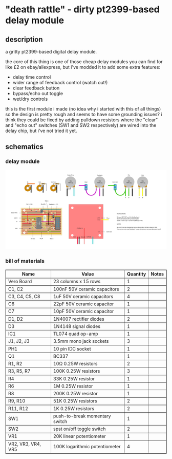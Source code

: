 # "death rattle" - dirty pt2399-based delay module

## description

a gritty pt2399-based digital delay module.

the core of this thing is one of those cheap delay modules you can find for like £2 on ebay/aliexpress, but i've modded it to add some extra features:
- delay time control
- wider range of feedback control (watch out!)
- clear feedback button
- bypass/echo out toggle
- wet/dry controls

this is the first module i made (no idea why i started with this of all things) so the design is pretty rough and seems to have some grounding issues? i think they could be fixed by adding pulldown resistors where the "clear" and "echo out" switches (SW1 and SW2 respectively) are wired into the delay chip, but i've not tried it yet.

## schematics

### delay module
!["death rattle" delay module schematic](./delay.png)

### bill of materials

<table cellspacing="0" border="1">
  <tr>
    <th>Name</th>
    <th>Value</th>
    <th>Quantity</th>
    <th>Notes</th>
  </tr>
  <tr>
    <td>Vero Board</td>
    <td>23 columns x 15 rows</td>
    <td>1</td>
    <td></td>
  </tr>
  <tr>
    <td>C1, C2</td>
    <td>100nF 50V ceramic capacitors</td>
    <td>2</td>
    <td></td>
  </tr>
  <tr>
    <td>C3, C4, C5, C8</td>
    <td>1uF 50V ceramic capacitors</td>
    <td>4</td>
    <td></td>
  </tr>
  <tr>
    <td>C6</td>
    <td>22pF 50V ceramic capacitor</td>
    <td>1</td>
    <td></td>
  </tr>
  <tr>
    <td>C7</td>
    <td>10pF 50V ceramic capacitor</td>
    <td>1</td>
    <td></td>
  </tr>
  <tr>
    <td>D1, D2</td>
    <td>1N4007 rectifier diodes</td>
    <td>2</td>
    <td></td>
  </tr>
  <tr>
    <td>D3</td>
    <td>1N4148 signal diodes</td>
    <td>1</td>
    <td></td>
  </tr>
  <tr>
    <td>IC1</td>
    <td>TL074 quad op-amp</td>
    <td>1</td>
    <td></td>
  </tr>
  <tr>
    <td>J1, J2, J3</td>
    <td>3.5mm mono jack sockets</td>
    <td>3</td>
    <td></td>
  </tr>
  <tr>
    <td>PH1</td>
    <td>10 pin IDC socket</td>
    <td>1</td>
    <td></td>
  </tr>
  <tr>
    <td>Q1</td>
    <td>BC337</td>
    <td>1</td>
    <td></td>
  </tr>
  <tr>
    <td>R1, R2</td>
    <td>10Ω 0.25W resistors</td>
    <td>2</td>
    <td></td>
  </tr>
  <tr>
    <td>R3, R5, R7</td>
    <td>100K 0.25W resistors</td>
    <td>3</td>
    <td></td>
  </tr>
  <tr>
    <td>R4</td>
    <td>33K 0.25W resistor</td>
    <td>1</td>
    <td></td>
  </tr>
  <tr>
    <td>R6</td>
    <td>1M 0.25W resistor</td>
    <td>1</td>
    <td></td>
  </tr>
  <tr>
    <td>R8</td>
    <td>200K 0.25W resistor</td>
    <td>1</td>
    <td></td>
  </tr>
  <tr>
    <td>R9, R10</td>
    <td>51K 0.25W resistors</td>
    <td>2</td>
    <td></td>
  </tr>
  <tr>
    <td>R11, R12</td>
    <td>1K 0.25W resistors</td>
    <td>2</td>
    <td></td>
  </tr>
  <tr>
    <td>SW1</td>
    <td>push-to-break momentary switch</td>
    <td>1</td>
    <td></td>
  </tr>
  <tr>
    <td>SW2</td>
    <td>spst on/off toggle switch</td>
    <td>2</td>
    <td></td>
  </tr>
  <tr>
    <td>VR1</td>
    <td>20K linear potentiometer</td>
    <td>1</td>
    <td></td>
  </tr>
  <tr>
    <td>VR2, VR3, VR4, VR5</td>
    <td>100K logarithmic potentiometer</td>
    <td>4</td>
    <td></td>
  </tr>
</table>
